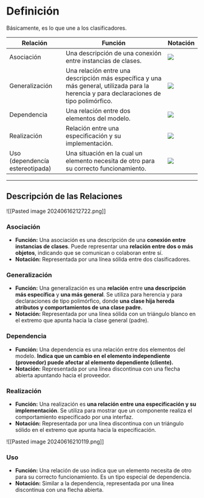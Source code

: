 # Definición

Básicamente, es lo que une a los clasificadores.

| Relación                        | Función                                                                                                                                   | Notación                                                                                                                                                                                                                                    |
| ------------------------------- | ----------------------------------------------------------------------------------------------------------------------------------------- | ------------------------------------------------------------------------------------------------------------------------------------------------------------------------------------------------------------------------------------------- |
| Asociación                      | Una descripción de una conexión entre instancias de clases.                                                                               | ![](https://lh7-us.googleusercontent.com/docsz/AD_4nXd8_WpM9XqnxG6zYJIb2RftBNeHB-EFmZUj9PgaaFytKwaggieAnOwB3RkE1HY576tetO0Z3GBN_FyFY_frz7-3bOoWFWQu8Qma7qT7_Wi1xG-3gkip9Btl1vRDfVCU6ln0POi01maqDbeNF5s8Qf2qt1M?key=VReuh94fGGpJZLGsXsGdUQ)  |
| Generalización                  | Una relación entre una descripción más específica y una más general, utilizada para la herencia y para declaraciones de tipo polimórfico. | ![](https://lh7-us.googleusercontent.com/docsz/AD_4nXemxBTEEJbq1D7zjEzCCLxI_id_H_ZVeVinyUIbfMqMV3ez0FeieucMYtmgqMYzPI1_lNCMgoI7JD-3GInoFDmjnT7UValdA3vHs18DW2DJibpyvuubg9ypI58kfD6bEbg0uAy3XfSokTbqTdp3tcOrZpM?key=VReuh94fGGpJZLGsXsGdUQ)  |
| Dependencia                     | Una relación entre dos elementos del modelo.                                                                                              | ![](https://lh7-us.googleusercontent.com/docsz/AD_4nXf3R67BO7xhV2am9R0ODphVMRdOHBnWHTtj7F5HpdQE7LwgeameD_mQVpfbm0gP2TehXTno4uxOOYK83x60atlTaz9TvPxX5mx3U3PfTJqfaRZhdnYZc10Qa1QdvvNG0kbDqZZVzA2l3MApmLfUJMhn-GD7?key=VReuh94fGGpJZLGsXsGdUQ) |
| Realización                     | Relación entre una especificación y su implementación.                                                                                    | ![](https://lh7-us.googleusercontent.com/docsz/AD_4nXfmpe3Qh6mwswERiNrA7EpoLn-hQjr7-CTnc7X5g04I_KcdZg0r_nXv0gRKr9T33hiMeyK-t4jgOrIcmEuSoHdiRqCrvVN4vF3goQ6gLdlF6wR_d2V77vNJ6vpRvRBgM-kVp4PAjT-RbjDqdkUotdMytRfO?key=VReuh94fGGpJZLGsXsGdUQ) |
| Uso (dependencía estereotipada) | Una situación en la cual un elemento necesita de otro para su correcto funcionamiento.                                                    | ![](https://lh7-us.googleusercontent.com/docsz/AD_4nXebCtezQpNo-87Igx8D6T1-cNEhhONyN4gFcsg8UkRiJzHlZ44QIl0E8WDhQnjvvLD266vSn738S5H6l7mw2VMjUwP6AeNeP_btaE30imwfeb7LTQ66zLF1KtT5Yi_Bw3oUg9dTYlypQO6Er6D8mqO9ZEU?key=VReuh94fGGpJZLGsXsGdUQ)  |

----
## Descripción de las Relaciones

![[Pasted image 20240616212722.png]]
### Asociación
- **Función:** Una asociación es una descripción de una **conexión entre instancias de clases**. Puede representar una **relación entre dos o más objetos**, indicando que se comunican o colaboran entre sí.
- **Notación:** Representada por una línea sólida entre dos clasificadores.

### Generalización
- **Función:** Una generalización es una **relación** entre **una descripción más específica** y **una más general**. Se utiliza para herencia y para declaraciones de tipo polimórfico, donde **una clase hija hereda atributos y comportamientos de una clase padre.**
- **Notación:** Representada por una línea sólida con un triángulo blanco en el extremo que apunta hacia la clase general (padre).

### Dependencia
- **Función:** Una dependencia es una relación entre dos elementos del modelo. **Indica que un cambio en el elemento independiente (proveedor) puede afectar al elemento dependiente (cliente).**
- **Notación:** Representada por una línea discontinua con una flecha abierta apuntando hacia el proveedor.

### Realización
- **Función:** Una realización es **una relación entre una especificación y su implementación**. Se utiliza para mostrar que un componente realiza el comportamiento especificado por una interfaz.
- **Notación:** Representada por una línea discontinua con un triángulo sólido en el extremo que apunta hacia la especificación.

![[Pasted image 20240616210119.png]]
### Uso
- **Función:** Una relación de uso indica que un elemento necesita de otro para su correcto funcionamiento. Es un tipo especial de dependencia.
- **Notación:** Similar a la dependencia, representada por una línea discontinua con una flecha abierta.
